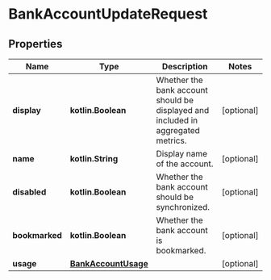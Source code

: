 
# BankAccountUpdateRequest

## Properties
Name | Type | Description | Notes
------------ | ------------- | ------------- | -------------
**display** | **kotlin.Boolean** | Whether the bank account should be displayed and included in aggregated metrics. |  [optional]
**name** | **kotlin.String** | Display name of the account. |  [optional]
**disabled** | **kotlin.Boolean** | Whether the bank account should be synchronized. |  [optional]
**bookmarked** | **kotlin.Boolean** | Whether the bank account is bookmarked. |  [optional]
**usage** | [**BankAccountUsage**](BankAccountUsage.md) |  |  [optional]



